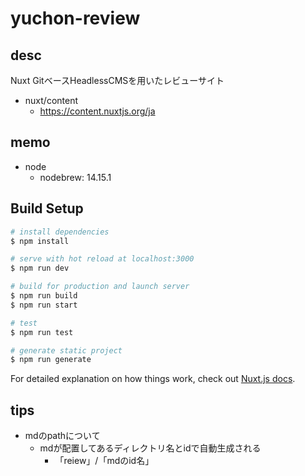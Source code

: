 # yuchon-review

## desc

Nuxt GitベースHeadlessCMSを用いたレビューサイト

- nuxt/content
  - https://content.nuxtjs.org/ja

## memo

- node
  - nodebrew: 14.15.1

## Build Setup

```bash
# install dependencies
$ npm install

# serve with hot reload at localhost:3000
$ npm run dev

# build for production and launch server
$ npm run build
$ npm run start

# test
$ npm run test

# generate static project
$ npm run generate
```

For detailed explanation on how things work, check out [Nuxt.js docs](https://nuxtjs.org).

## tips

- mdのpathについて
  - mdが配置してあるディレクトリ名とidで自動生成される
    - 「reiew」/「mdのid名」
